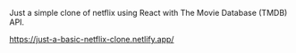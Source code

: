 Just a simple clone of netflix using React with The Movie Database (TMDB) API.

https://just-a-basic-netflix-clone.netlify.app/
